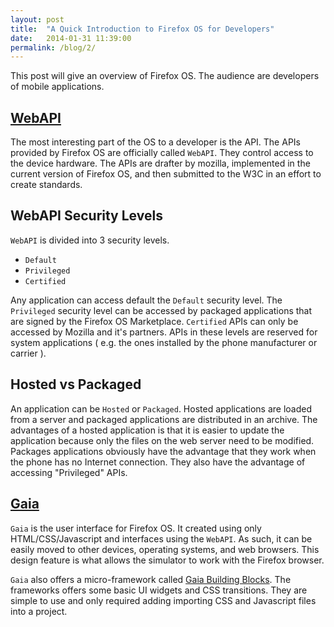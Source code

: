 ```yaml
---
layout: post
title:  "A Quick Introduction to Firefox OS for Developers"
date:   2014-01-31 11:39:00
permalink: /blog/2/
---
```


This post will give an overview of Firefox OS. The audience are developers of mobile applications.

## [WebAPI](https://developer.mozilla.org/en-US/docs/WebAPI)

The most interesting part of the OS to a developer is the API. The APIs provided by Firefox OS are officially called `WebAPI`. They control access to the device hardware. The APIs are drafter by mozilla, implemented in the current version of Firefox OS, and then submitted to the W3C in an effort to create standards. 

## WebAPI Security Levels

`WebAPI` is divided into 3 security levels.

* `Default`
* `Privileged`
* `Certified`

Any application can access default the `Default` security level. The `Privileged` security level can be accessed by packaged applications that are signed by the Firefox OS Marketplace. `Certified` APIs can only be accessed by Mozilla and it's partners. APIs in these levels are reserved for system applications ( e.g. the ones installed by the phone manufacturer or carrier ).

## Hosted vs Packaged

An application can be `Hosted` or `Packaged`. Hosted applications are loaded from a server and packaged applications are distributed in an archive. The advantages of a hosted application is that it is easier to update the application because only the files on the web server need to be modified. Packages applications obviously have the advantage that they work when the phone has no Internet connection. They also have the advantage of accessing "Privileged" APIs.

## [Gaia](https://developer.mozilla.org/en-US/Firefox_OS/Platform/Gaia)

`Gaia` is the user interface for Firefox OS. It created using only HTML/CSS/Javascript and interfaces using the `WebAPI`. As such, it can be easily moved to other devices, operating systems, and web browsers. This design feature is what allows the simulator to work with the Firefox browser.

`Gaia` also offers a micro-framework called [Gaia Building Blocks](http://buildingfirefoxos.com/building-blocks). The frameworks offers some basic UI widgets and CSS transitions. They are simple to use and only required adding importing CSS and Javascript files into a project.


